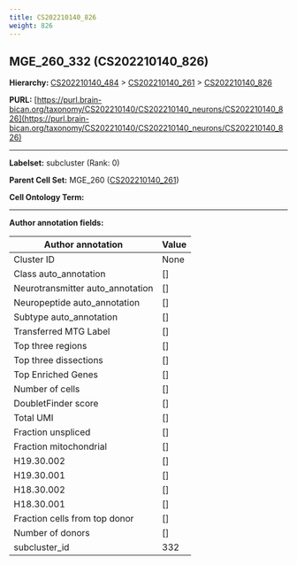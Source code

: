 ```yaml
---
title: CS202210140_826
weight: 826
---
```

## MGE_260_332 (CS202210140_826)
<b>Hierarchy: </b>
[CS202210140_484](../CS202210140_484) >
[CS202210140_261](../CS202210140_261) >
[CS202210140_826](../CS202210140_826)

**PURL:** [https://purl.brain-bican.org/taxonomy/CS202210140/CS202210140_neurons/CS202210140_826](https://purl.brain-bican.org/taxonomy/CS202210140/CS202210140_neurons/CS202210140_826)

---


**Labelset:** subcluster (Rank: 0)

**Parent Cell Set:** MGE_260 ([CS202210140_261](../CS202210140_261))



**Cell Ontology Term:** 

[MARKER GENES.]: #


---

[TRANSFERRED ANNOTATIONS.]: #


[AUTHOR ANNOTATION FIELDS.]: #


**Author annotation fields:**

| Author annotation | Value |
|-------------------|-------|
|Cluster ID|None|
|Class auto_annotation|[]|
|Neurotransmitter auto_annotation|[]|
|Neuropeptide auto_annotation|[]|
|Subtype auto_annotation|[]|
|Transferred MTG Label|[]|
|Top three regions|[]|
|Top three dissections|[]|
|Top Enriched Genes|[]|
|Number of cells|[]|
|DoubletFinder score|[]|
|Total UMI|[]|
|Fraction unspliced|[]|
|Fraction mitochondrial|[]|
|H19.30.002|[]|
|H19.30.001|[]|
|H18.30.002|[]|
|H18.30.001|[]|
|Fraction cells from top donor|[]|
|Number of donors|[]|
|subcluster_id|332|
